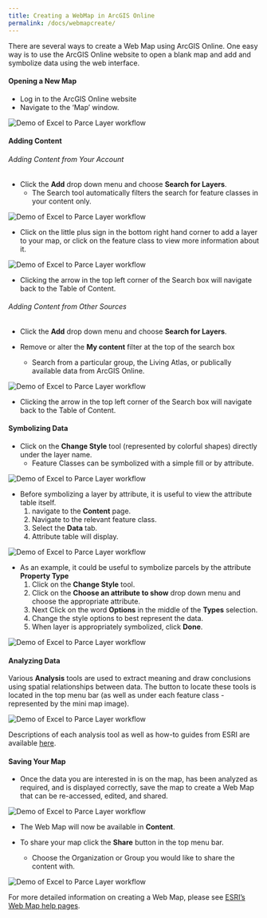 ```yaml
---
title: Creating a WebMap in ArcGIS Online
permalink: /docs/webmapcreate/
--- 
```

There are several ways to create a Web Map using ArcGIS Online. One easy way is to use the ArcGIS Online website to open a blank map and add and symbolize data using the web interface.

#### Opening a New Map

-  Log in to the ArcGIS Online website
-  Navigate to the ‘Map’ window.

![Demo of Excel to Parce Layer workflow]({{site.img_folder}}NavigateToMapTab.gif)

#### Adding Content

###### Adding Content from Your Account

-  Click the **Add** drop down menu and choose **Search for Layers**. 
    *   The Search tool automatically filters the search for feature classes in your content only. 

![Demo of Excel to Parce Layer workflow]({{site.img_folder}}AddMyContent.gif)

-  Click on the little plus sign in the bottom right hand corner to add a layer to your map, or click on the feature class to view more information about it.

![Demo of Excel to Parce Layer workflow]({{site.img_folder}}AddMyContentToWebMap.gif)

- Clicking the arrow in the top left corner of the Search box will navigate back to the Table of Content.

###### Adding Content from Other Sources

-  Click the **Add** drop down menu and choose **Search for Layers**. 

-  Remove or alter the **My content** filter at the top of the search box
    *   Search from a particular group, the Living Atlas, or publically available data from ArcGIS Online.

![Demo of Excel to Parce Layer workflow]({{site.img_folder}}AddOtherContent.gif)

- Clicking the arrow in the top left corner of the Search box will navigate back to the Table of Content.

#### Symbolizing Data

-  Click on the **Change Style** tool (represented by colorful shapes) directly under the layer name.
    *   Feature Classes can be symbolized with a simple fill or by attribute.

![Demo of Excel to Parce Layer workflow]({{site.img_folder}}SimpleSymbolization.gif)

-  Before symbolizing a layer by attribute, it is useful to view the attribute table itself.
    1.  navigate to the **Content** page.
    2.  Navigate to the relevant feature class.
    3.  Select the **Data** tab.
    4.  Attribute table will display.

![Demo of Excel to Parce Layer workflow]({{site.img_folder}}ComparingPINFields.gif)

-   As an example, it could be useful to symbolize parcels by the attribute **Property Type**
    1.  Click on the **Change Style** tool.
    2.  Click on the **Choose an attribute to show** drop down menu and choose the appropriate attribute.
    3.  Next Click on the word **Options** in the middle of the **Types** selection.
    4.  Change the style options to best represent the data.
    5.  When layer is appropriately symbolized, click **Done**.

![Demo of Excel to Parce Layer workflow]({{site.img_folder}}CategoricalSymbolization.gif)

#### Analyzing Data

Various **Analysis** tools are used to extract meaning and draw conclusions using spatial relationships between data. The button to locate these tools is located in the top menu bar (as well as under each feature class - represented by the mini map image).

![Demo of Excel to Parce Layer workflow]({{site.img_folder}}AnalysisTools.gif)

Descriptions of each analysis tool as well as how-to guides from ESRI are available [here](http://doc.arcgis.com/en/arcgis-online/analyze/perform-analysis.htm).

#### Saving Your Map

-   Once the data you are interested in is on the map, has been analyzed as required, and is displayed correctly, save the map to create a Web Map that can be re-accessed, edited, and shared. 

![Demo of Excel to Parce Layer workflow]({{site.img_folder}}SaveWebMap.gif)

-   The Web Map will now be available in **Content**.

-   To share your map click the **Share** button in the top menu bar.
    *   Choose the Organization or Group you would like to share the content with.

![Demo of Excel to Parce Layer workflow]({{site.img_folder}}ShareWebMap.gif)

For more detailed information on creating a Web Map, please see [ESRI’s Web Map help pages](https://doc.arcgis.com/en/arcgis-online/get-started/get-started-with-maps.htm).
